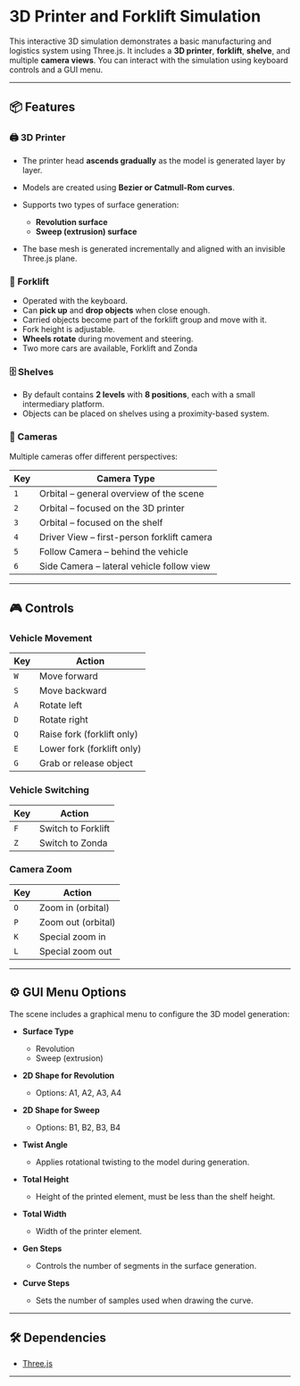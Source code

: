 # 3D Printer and Forklift Simulation

This interactive 3D simulation demonstrates a basic manufacturing and logistics system using Three.js. It includes a **3D printer**, **forklift**, **shelve**, and multiple **camera views**. You can interact with the simulation using keyboard controls and a GUI menu.

---

## 📦 Features

### 🖨️ 3D Printer

* The printer head **ascends gradually** as the model is generated layer by layer.
* Models are created using **Bezier or Catmull-Rom curves**.
* Supports two types of surface generation:

  * **Revolution surface**
  * **Sweep (extrusion) surface**
* The base mesh is generated incrementally and aligned with an invisible Three.js plane.

### 🚜 Forklift

* Operated with the keyboard.
* Can **pick up** and **drop objects** when close enough.
* Carried objects become part of the forklift group and move with it.
* Fork height is adjustable.
* **Wheels rotate** during movement and steering.
* Two more cars are available, Forklift and Zonda

### 🗄️ Shelves

* By default contains **2 levels** with **8 positions**, each with a small intermediary platform.
* Objects can be placed on shelves using a proximity-based system.

### 🎥 Cameras

Multiple cameras offer different perspectives:

| Key | Camera Type                                |
| --- | ------------------------------------------ |
| `1` | Orbital – general overview of the scene    |
| `2` | Orbital – focused on the 3D printer        |
| `3` | Orbital – focused on the shelf             |
| `4` | Driver View – first-person forklift camera |
| `5` | Follow Camera – behind the vehicle         |
| `6` | Side Camera – lateral vehicle follow view  |

---

## 🎮 Controls

### Vehicle Movement

| Key | Action                     |
| --- | -------------------------- |
| `W` | Move forward               |
| `S` | Move backward              |
| `A` | Rotate left                |
| `D` | Rotate right               |
| `Q` | Raise fork (forklift only) |
| `E` | Lower fork (forklift only) |
| `G` | Grab or release object     |

### Vehicle Switching

| Key | Action             |
| --- | ------------------ |
| `F` | Switch to Forklift |
| `Z` | Switch to Zonda    |

### Camera Zoom

| Key | Action             |
| --- | ------------------ |
| `O` | Zoom in (orbital)  |
| `P` | Zoom out (orbital) |
| `K` | Special zoom in    |
| `L` | Special zoom out   |

---

## ⚙️ GUI Menu Options

The scene includes a graphical menu to configure the 3D model generation:

* **Surface Type**

  * Revolution
  * Sweep (extrusion)
* **2D Shape for Revolution**

  * Options: A1, A2, A3, A4
* **2D Shape for Sweep**

  * Options: B1, B2, B3, B4
* **Twist Angle**

  * Applies rotational twisting to the model during generation.
* **Total Height**

  * Height of the printed element, must be less than the shelf height.
* **Total Width**

  * Width of the printer element.
* **Gen Steps**

  * Controls the number of segments in the surface generation.
* **Curve Steps**

  * Sets the number of samples used when drawing the curve.

---

## 🛠️ Dependencies

* [Three.js](https://threejs.org/)

---
